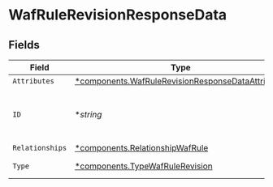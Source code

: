 # WafRuleRevisionResponseData


## Fields

| Field                                                                                                                 | Type                                                                                                                  | Required                                                                                                              | Description                                                                                                           | Example                                                                                                               |
| --------------------------------------------------------------------------------------------------------------------- | --------------------------------------------------------------------------------------------------------------------- | --------------------------------------------------------------------------------------------------------------------- | --------------------------------------------------------------------------------------------------------------------- | --------------------------------------------------------------------------------------------------------------------- |
| `Attributes`                                                                                                          | [*components.WafRuleRevisionResponseDataAttributes](../../models/components/wafrulerevisionresponsedataattributes.md) | :heavy_minus_sign:                                                                                                    | N/A                                                                                                                   |                                                                                                                       |
| `ID`                                                                                                                  | **string*                                                                                                             | :heavy_minus_sign:                                                                                                    | Alphanumeric string identifying a WAF rule revision.                                                                  | 2pCul3iT8ieecSOYfFNDON                                                                                                |
| `Relationships`                                                                                                       | [*components.RelationshipWafRule](../../models/components/relationshipwafrule.md)                                     | :heavy_minus_sign:                                                                                                    | N/A                                                                                                                   |                                                                                                                       |
| `Type`                                                                                                                | [*components.TypeWafRuleRevision](../../models/components/typewafrulerevision.md)                                     | :heavy_minus_sign:                                                                                                    | Resource type.                                                                                                        |                                                                                                                       |